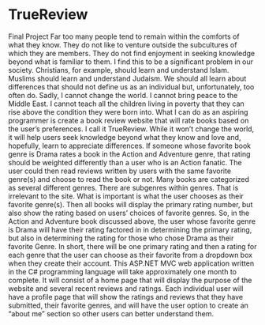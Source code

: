 # TrueReview

Final Project
	Far too many people tend to remain within the comforts of what they know. They do not like to venture outside the subcultures of which they are members. They do not find enjoyment in seeking knowledge beyond what is familiar to them. I find this to be a significant problem in our society. Christians, for example, should learn and understand Islam. Muslims should learn and understand Judaism. We should all learn about differences that should not define us as an individual but, unfortunately, too often do. Sadly, I cannot change the world. I cannot bring peace to the Middle East. I cannot teach all the children living in poverty that they can rise above the condition they were born into. What I can do as an aspiring programmer is create a book review website that will rate books based on the user’s preferences. I call it TrueReview. While it won’t change the world, it will help users seek knowledge beyond what they know and love and, hopefully, learn to appreciate differences.
	If someone whose favorite book genre is Drama rates a book in the Action and Adventure genre, that rating should be weighted differently than a user who is an Action fanatic. The user could then read reviews written by users with the same favorite genre(s) and choose to read the book or not. Many books are categorized as several different genres. There are subgenres within genres. That is irrelevant to the site. What is important is what the user chooses as their favorite genre(s). Then all books will display the primary rating number, but also show the rating based on users’ choices of favorite genres. So, in the Action and Adventure book discussed above, the user whose favorite genre is Drama will have their rating factored in in determining the primary rating, but also in determining the rating for those who chose Drama as their favorite Genre. In short, there will be one primary rating and then a rating for each genre that the user can choose as their favorite from a dropdown box when they create their account.
	This ASP.NET MVC web application written in the C# programming language will take approximately one month to complete. It will consist of a home page that will display the purpose of the website and several recent reviews and ratings. Each individual user will have a profile page that will show the ratings and reviews that they have submitted, their favorite genres, and will have the user option to create an “about me” section so other users can better understand them.
